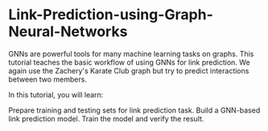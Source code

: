 # Link-Prediction-using-Graph-Neural-Networks
GNNs are powerful tools for many machine learning tasks on graphs. This tutorial teaches the basic workflow of using GNNs for link prediction. We again use the Zachery's Karate Club graph but try to predict interactions between two members.

In this tutorial, you will learn:

Prepare training and testing sets for link prediction task.
Build a GNN-based link prediction model.
Train the model and verify the result.
